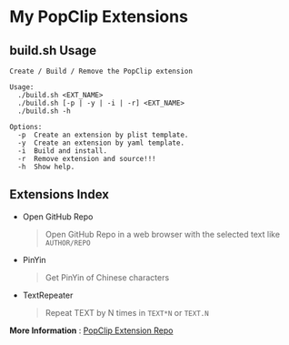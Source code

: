 # My PopClip Extensions

## build.sh Usage

```
Create / Build / Remove the PopClip extension

Usage:
  ./build.sh <EXT_NAME>
  ./build.sh [-p | -y | -i | -r] <EXT_NAME>
  ./build.sh -h

Options:
  -p  Create an extension by plist template.
  -y  Create an extension by yaml template.
  -i  Build and install.
  -r  Remove extension and source!!!
  -h  Show help.
```

## Extensions Index

- Open GitHub Repo

  > Open GitHub Repo in a web browser with the selected text like `AUTHOR/REPO`

- PinYin

  > Get PinYin of Chinese characters

- TextRepeater

  > Repeat TEXT by N times in `TEXT*N` or `TEXT.N`

**More Information** : [ PopClip Extension Repo ][popext]

[popext]: https://github.com/pilotmoon/PopClip-Extensions
